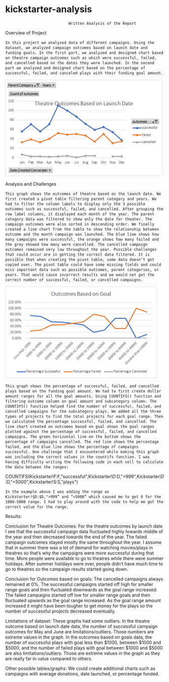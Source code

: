 # kickstarter-analysis
								Written Analysis of the Report
								
Overview of Project

	In this project we analyzed data of different campaigns. Using the dataset, we analyzed campaign outcomes based on launch date and funding goals. In the first part, we analyzed and designed chart based on theatre campaign outcomes such as which were successful, failed, and cancelled based on the dates they were launched. In the second part we analyzed and designed chart based on the percentage of successful, failed, and canceled plays with their funding goal amount. 

![image](https://raw.githubusercontent.com/indranilk/kickstarter-analysis/main/Resources/Theatre_Outcomes_vs_Launch.png)


Analysis and Challenges

	This graph shows the outcomes of theatre based on the launch date. We first created a pivot table filtering parent category and years. We had to filter the column labels to display only the 3 possible outcomes such as successful, failed, and cancelled. After grouping the row label columns, it displayed each month of the year. The parent category data was filtered to show only the date for theater. The campaign outcomes were also sorted in descending order. We finally created a line chart from the table to show the relationship between outcome and the month campaign was launched. The blue line shows how many campaigns were successful, the orange shows how many failed and the grey showed how many were cancelled. The cancelled campaign outcomes remained very low throughout the year. Possible challenges that could occur are in getting the correct data filtered. It is possible that when creating the pivot table, some data doesn’t get copied over. The pivot table could have some missing fields and could miss important data such as possible outcomes, parent categories, or years. That would cause incorrect results and we would not get the correct number of successful, failed, or cancelled campaigns. 

![image](https://raw.githubusercontent.com/indranilk/kickstarter-analysis/main/Resources/Outcomes_vs_Goals.png)

  	This graph shows the percentage of successful, failed, and cancelled plays based on the funding goal amount. We had to first create dollar amount ranges for all the goal amounts. Using COUNTIFS() function and filtering outcome column on goal amount and subcategory column. The COUNTIFS() function helped find the number of successful, failed, and cancelled campaigns for the subcategory plays. We added all the three types of projects to find the total projects for each goal range. Then we calculated the percentage successful, failed, and cancelled. The line chart created on outcomes based on goal shows the goal ranges plotted against the percentage of successful, failed, and cancelled campaigns. The green horizontal line on the bottom shows the percentage of campaigns cancelled. The red line shows the percentage failed, and the blue line shows the percentage of campaigns successful. One challenge that I encountered while making this graph was including the correct values in the countifs function. I was having difficulty writing the following code in each cell to calculate the data between the ranges:
	
COUNTIFS(Kickstarter!$F:$F,"successful",Kickstarter!$D:$D,">999",Kickstarter!$D:$D,"<5000",Kickstarter!$S:$S,"plays")
	
	In the example above I was adding the range as Kickstarter!$D:$D,">999” and “<5000” which caused me to get 0 for the 1000-5000 range. I had to play around with the code to help me get the correct value for the range.

Results:

Conclusion for Theatre Outcomes:
  	For the theatre outcomes by launch date I see that the successful campaign data fluctuated highly towards middle of the year and then decreased towards the end of the year. The failed campaign outcomes stayed mostly the same throughout the year. I assume that in summer there was a lot of demand for watching movies/plays in theatres so that’s why the campaigns were more successful during that time. More people were available to go to theatres while there were summer holidays. After summer holidays were over, people didn’t have much time to go to theatres so the campaign results started going down.

Conclusion for Outcomes based on goals:
  	The cancelled campaigns always remained at 0%. The successful campaigns started off high for smaller range goals and then fluctuated downwards as the goal range increased. The failed campaigns started off low for smaller range goals and then fluctuated upwards as the goal range increased. As the goal range amount increased it might have been tougher to get money for the plays so the number of successful projects decreased eventually. 

Limitations of dataset:
	These graphs had some outliers. In the theatre outcome based on launch date data, the number of successful campaign outcomes for May and June are limitations/outliers. Those numbers are extreme values in the graph. In the outcomes based on goals data, the number of successful plays with goal less than $1000, between $1000 and $5000, and the number of failed plays with goal between $1000 and $5000 are also limitations/outliers. Those are extreme values in the graph as they are really far in value compared to others. 

Other possible tables/graphs:
	We could create additional charts such as campaigns with average donations, date launched, or percentage funded. 



